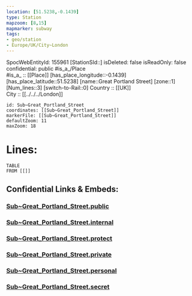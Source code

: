 ```yaml
---
location: [51.5238,-0.1439] 
type: Station 
mapzoom: [8,15] 
mapmarker: subway 
tags:
- geo/station
- Europe/UK/City~London
---
```

SpocWebEntityId: 155961
[StationSId::] 
isDeleted: false
isReadOnly: false
confidential: public
#is_a_/Place  
#is_a_ :: [[Place]] 
[has_place_longitude::-0.1439] 
[has_place_latitude::51.5238] 
[name::Great Portland Street] 
[zone::1] 
[Num_lines::3] 
[switch-to-Rail::0] 
Country :: [[UK]]  
City :: [[../../../London]]  


```leaflet
id: Sub~Great_Portland_Street
coordinates: [[Sub~Great_Portland_Street]] 
markerFile: [[Sub~Great_Portland_Street]] 
defaultZoom: 11 
maxZoom: 18
```


# Lines: 
```dataview
TABLE 
FROM [[]] 
```


## Confidential Links & Embeds: 

### [Sub~Great_Portland_Street.public](/_public/\Earth\Continent\Europe\Europe~North\UK\England\Regions~England\London,Greater\cities~GreaterLondon\Underground\StationSub~Great_Portland_Street.public.md) 

### [Sub~Great_Portland_Street.internal](/_internal/\Earth\Continent\Europe\Europe~North\UK\England\Regions~England\London,Greater\cities~GreaterLondon\Underground\StationSub~Great_Portland_Street.internal.md) 

### [Sub~Great_Portland_Street.protect](/_protect/\Earth\Continent\Europe\Europe~North\UK\England\Regions~England\London,Greater\cities~GreaterLondon\Underground\StationSub~Great_Portland_Street.protect.md) 

### [Sub~Great_Portland_Street.private](/_private/\Earth\Continent\Europe\Europe~North\UK\England\Regions~England\London,Greater\cities~GreaterLondon\Underground\StationSub~Great_Portland_Street.private.md) 

### [Sub~Great_Portland_Street.personal](/_personal/\Earth\Continent\Europe\Europe~North\UK\England\Regions~England\London,Greater\cities~GreaterLondon\Underground\StationSub~Great_Portland_Street.personal.md) 

### [Sub~Great_Portland_Street.secret](/_secret/\Earth\Continent\Europe\Europe~North\UK\England\Regions~England\London,Greater\cities~GreaterLondon\Underground\StationSub~Great_Portland_Street.secret.md)

